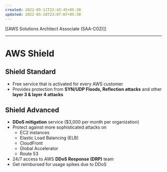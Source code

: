 ```yaml
---
created: 2022-05-11T22:43:45+05:30
updated: 2022-05-20T23:07:07+05:30
---
```

[[AWS Solutions Architect Associate (SAA-C02)]]

---
# AWS Shield

## Shield Standard
-   Free service that is activated for every AWS customer
-   Provides protection from **SYN/UDP Floods, Reflection attacks** and other **layer 3 & layer 4 attacks**

## Shield Advanced
-   **DDoS mitigation** service ($3,000 per month per organization)
-   Protect against more sophisticated attacks on
	- EC2 instances
	- Elastic Load Balancing (ELB)
	- CloudFront
	- Global Accelerator
	- Route 53
-   24/7 access to AWS **DDoS Response (DRP)** team
-   Get reimbursed for usage spikes due to DDoS